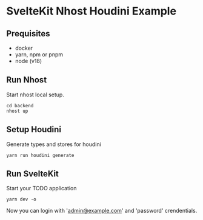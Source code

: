 # SvelteKit Nhost Houdini Example

## Prequisites

- docker
- yarn, npm or pnpm
- node (v18)

## Run Nhost

Start nhost local setup.

```
cd backend
nhost up
```

## Setup Houdini

Generate types and stores for houdini

```
yarn run houdini generate
```

## Run SvelteKit

Start your TODO application

```
yarn dev -o
```

Now you can login with 'admin@example.com' and 'password' crendentials.
